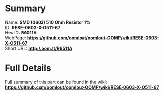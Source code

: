 
Summary
=================
  
Name: __SMD (0603) 510 Ohm Resistor 1%__    
ID: __RESE-0603-X-O511-67__   
Hex ID: __R6511A__   
WebPage: __https://github.com/oomlout/oomlout-OOMP/wiki/RESE-0603-X-O511-67__   
Short URL: __http://oom.lt/R6511A__   

Full Details
==========================
Full summary of this part can be found in the wiki:   
__https://github.com/oomlout/oomlout-OOMP/wiki/RESE-0603-X-O511-67__    

